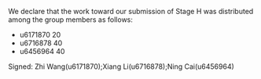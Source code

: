 We declare that the work toward our submission of Stage H was distributed among the group members as follows:
* u6171870 20
* u6716878 40
* u6456964 40

Signed: Zhi Wang(u6171870);Xiang Li(u6716878);Ning Cai(u6456964)

